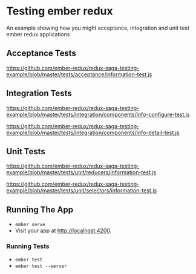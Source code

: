 # Testing ember redux

An example showing how you might acceptance, integration and unit test ember redux applications

## Acceptance Tests

https://github.com/ember-redux/redux-saga-testing-example/blob/master/tests/acceptance/information-test.js

## Integration Tests

https://github.com/ember-redux/redux-saga-testing-example/blob/master/tests/integration/components/info-configure-test.js

https://github.com/ember-redux/redux-saga-testing-example/blob/master/tests/integration/components/info-detail-test.js

## Unit Tests

https://github.com/ember-redux/redux-saga-testing-example/blob/master/tests/unit/reducers/information-test.js

https://github.com/ember-redux/redux-saga-testing-example/blob/master/tests/unit/selectors/information-test.js

## Running The App

* `ember serve`
* Visit your app at [http://localhost:4200](http://localhost:4200).

### Running Tests

* `ember test`
* `ember test --server`
